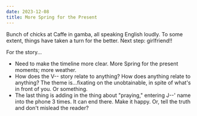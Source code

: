 ```yaml
---
date: 2023-12-08
title: More Spring for the Present
---
```


Bunch of chicks at Caffe in gamba, all speaking English loudly. To some extent, things have taken a turn for the better. Next step: girlfriend!!

For the story...

- Need to make the timeline more clear. More Spring for the present moments; more weather.
- How does the V-- story relate to anything? How does anything relate to anything? The theme is...fixating on the unobtainable, in spite of what's in front of you. Or something.
- The last thing is adding in the thing about "praying," entering J--' name into the phone 3 times. It can end there. Make it happy. Or, tell the truth and don't mislead the reader?
